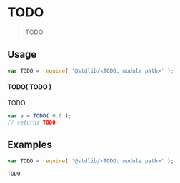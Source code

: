 TODO
===

> TODO

<!-- <intro> -->

<!-- </intro> -->


<!-- <usage> -->

## Usage

``` javascript
var TODO = require( '@stdlib/<TODO: module path>' );
```

#### TODO( TODO )

TODO

``` javascript
var v = TODO( 0.0 );
// returns TODO
```

<!-- </usage> -->


<!-- <examples> -->

## Examples

``` javascript
var TODO = require( '@stdlib/<TODO: module path>' );

TODO
```

<!-- </examples> -->


<!-- <links> -->

<!-- </links> -->

